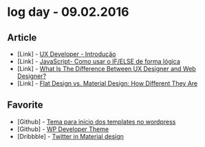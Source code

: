 # log day - 09.02.2016

## Article

- \[Link\] - [UX Developer - Introdução](http://blog.netoguimaraes.com.br/2016/09/01/UX-para-frontenders-i.html)
- \[Link\] - [JavaScript- Como usar o IF/ELSE de forma lógica](http://nomadev.com.br/javascript-como-usar-o-ifelse/)
- \[Link\] - [What Is The Difference Between UX Designer and Web Designer?](https://think360studio.com/what-is-the-difference-between-ux-designer-and-web-designer/)
- \[Link\] - [Flat Design vs. Material Design: How Different They Are](https://www.cleveroad.com/blog/flat-design-vs-material-design-how-different-they-are)


## Favorite

- \[Github\] - [Tema para início dos templates no wordpress](https://github.com/rodrigopulse/wordpress-zero)
- \[Github\] - [WP Developer Theme](https://github.com/heitorspedroso/wp-developer-theme)
- \[Dribbble\] - [Twitter in Material design](https://dribbble.com/shots/2904651-Twitter-in-Material-design)

